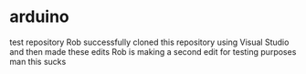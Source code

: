 # arduino
test repository
Rob successfully cloned this repository using Visual Studio and then made these edits
Rob is making a second edit for testing purposes
man this sucks